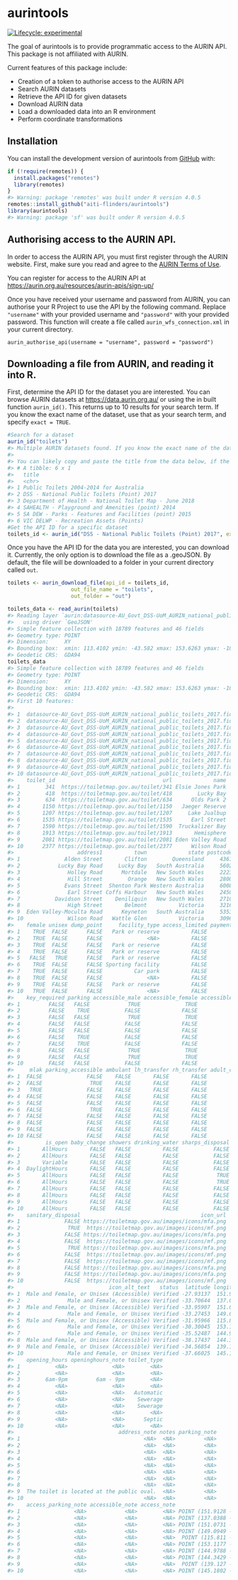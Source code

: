 
<!-- README.md is generated from README.Rmd. Please edit that file -->

# aurintools

<!-- badges: start -->

[![Lifecycle:
experimental](https://img.shields.io/badge/lifecycle-experimental-orange.svg)](https://lifecycle.r-lib.org/articles/stages.html#experimental)
<!-- badges: end -->

The goal of aurintools is to provide programmatic access to the AURIN
API. This package is not affiliated with AURIN.

Current features of this package include:

-   Creation of a token to authorise access to the AURIN API
-   Search AURIN datasets
-   Retrieve the API ID for given datasets
-   Download AURIN data
-   Load a downloaded data into an R environment
-   Perform coordinate transformations

## Installation

You can install the development version of aurintools from
[GitHub](https://github.com/aiti-flinders) with:

``` r
if (!require(remotes)) {
  install.packages("remotes")
  library(remotes)
}
#> Warning: package 'remotes' was built under R version 4.0.5
remotes::install_github("aiti-flinders/aurintools")
library(aurintools)
#> Warning: package 'sf' was built under R version 4.0.5
```

## Authorising access to the AURIN API.

In order to access the AURIN API, you must first register through the
AURIN website. First, make sure you read and agree to the [AURIN Terms
of Use](https://aurin.org.au/legal/aurin-terms-of-use/#aurin_api).

You can register for access to the AURIN API at
<https://aurin.org.au/resources/aurin-apis/sign-up/>

Once you have received your username and password from AURIN, you can
authorise your R Project to use the API by the following command.
Replace `"username"` with your provided username and `"password"` with
your provided password. This function will create a file called
`aurin_wfs_connection.xml` in your current directory.

`aurin_authorise_api(username = "username", password = "password")`

## Downloading a file from AURIN, and reading it into R.

First, determine the API ID for the dataset you are interested. You can
browse AURIN datasets at <https://data.aurin.org.au/> or using the in
built function `aurin_id()`. This returns up to 10 results for your
search term. If you know the exact name of the dataset, use that as your
search term, and specify `exact = TRUE`.

``` r
#Search for a dataset
aurin_id("toilets")
#> Multiple AURIN datasets found. If you know the exact name of the dataset you are looking for, specify `exact = TRUE`.
#>             
#> You can likely copy and paste the title from the data below, if the search was successful.
#> # A tibble: 6 x 1
#>   title                                                 
#>   <chr>                                                 
#> 1 Public Toilets 2004-2014 for Australia                
#> 2 DSS - National Public Toilets (Point) 2017            
#> 3 Department of Health - National Toilet Map - June 2018
#> 4 SAHEALTH - Playground and Amenities (point) 2014      
#> 5 SA DEW - Parks - Features and Facilities (point) 2015 
#> 6 VIC DELWP - Recreation Assets (Points)
#Get the API ID for a specific dataset
toilets_id <- aurin_id("DSS - National Public Toilets (Point) 2017", exact = TRUE)
```

Once you have the API ID for the data you are interested, you can
download it. Currently, the only option is to download the file as a
.geoJSON. By default, the file will be downloaded to a folder in your
current directory called `out`.

``` r
toilets <- aurin_download_file(api_id = toilets_id, 
                    out_file_name = "toilets",
                    out_folder = "out")

toilets_data <- read_aurin(toilets)
#> Reading layer `aurin:datasource-AU_Govt_DSS-UoM_AURIN_national_public_toilets_2017' from data source `C:\Users\gamb0043\OneDrive - Flinders\Projects\R\aiti-flinders\aurintools\out\toilets.geoJSON' 
#>   using driver `GeoJSON'
#> Simple feature collection with 18789 features and 46 fields
#> Geometry type: POINT
#> Dimension:     XY
#> Bounding box:  xmin: 113.4102 ymin: -43.582 xmax: 153.6263 ymax: -10.5702
#> Geodetic CRS:  GDA94
toilets_data
#> Simple feature collection with 18789 features and 46 fields
#> Geometry type: POINT
#> Dimension:     XY
#> Bounding box:  xmin: 113.4102 ymin: -43.582 xmax: 153.6263 ymax: -10.5702
#> Geodetic CRS:  GDA94
#> First 10 features:
#>                                                                                         gml_id
#> 1  datasource-AU_Govt_DSS-UoM_AURIN_national_public_toilets_2017.fid--192d859_17c0c4f5985_-6aa
#> 2  datasource-AU_Govt_DSS-UoM_AURIN_national_public_toilets_2017.fid--192d859_17c0c4f5985_-6a9
#> 3  datasource-AU_Govt_DSS-UoM_AURIN_national_public_toilets_2017.fid--192d859_17c0c4f5985_-6a8
#> 4  datasource-AU_Govt_DSS-UoM_AURIN_national_public_toilets_2017.fid--192d859_17c0c4f5985_-6a7
#> 5  datasource-AU_Govt_DSS-UoM_AURIN_national_public_toilets_2017.fid--192d859_17c0c4f5985_-6a6
#> 6  datasource-AU_Govt_DSS-UoM_AURIN_national_public_toilets_2017.fid--192d859_17c0c4f5985_-6a5
#> 7  datasource-AU_Govt_DSS-UoM_AURIN_national_public_toilets_2017.fid--192d859_17c0c4f5985_-6a4
#> 8  datasource-AU_Govt_DSS-UoM_AURIN_national_public_toilets_2017.fid--192d859_17c0c4f5985_-6a3
#> 9  datasource-AU_Govt_DSS-UoM_AURIN_national_public_toilets_2017.fid--192d859_17c0c4f5985_-6a2
#> 10 datasource-AU_Govt_DSS-UoM_AURIN_national_public_toilets_2017.fid--192d859_17c0c4f5985_-6a1
#>    toilet_id                                  url             name
#> 1        341  https://toiletmap.gov.au/toilet/341 Elsie Jones Park
#> 2        418  https://toiletmap.gov.au/toilet/418        Lucky Bay
#> 3        634  https://toiletmap.gov.au/toilet/634      Olds Park 2
#> 4       1150 https://toiletmap.gov.au/toilet/1150   Jaeger Reserve
#> 5       1207 https://toiletmap.gov.au/toilet/1207     Lake Jualbup
#> 6       1535 https://toiletmap.gov.au/toilet/1535      Earl Street
#> 7       1590 https://toiletmap.gov.au/toilet/1590  Truckalizer Bay
#> 8       1913 https://toiletmap.gov.au/toilet/1913       Hemisphere
#> 9       2081 https://toiletmap.gov.au/toilet/2081 Eden Valley Road
#> 10      2377 https://toiletmap.gov.au/toilet/2377      Wilson Road
#>                    address1          town             state postcode  male
#> 1              Alden Street       Clifton        Queensland     4361  TRUE
#> 2            Lucky Bay Road     Lucky Bay   South Australia     5602  TRUE
#> 3               Holley Road      Mortdale   New South Wales     2223  TRUE
#> 4               Hill Street        Orange   New South Wales     2800  TRUE
#> 5              Evans Street  Shenton Park Western Australia     6008 FALSE
#> 6               Earl Street Coffs Harbour   New South Wales     2450  TRUE
#> 7           Davidson Street    Deniliquin   New South Wales     2710  TRUE
#> 8               High Street       Belmont          Victoria     3216  TRUE
#> 9  Eden Valley-Moculta Road      Keyneton   South Australia     5353  TRUE
#> 10              Wilson Road   Wattle Glen          Victoria     3096  TRUE
#>    female unisex dump_point     facility_type access_limited payment_required
#> 1    TRUE  FALSE      FALSE   Park or reserve          FALSE            FALSE
#> 2    TRUE  FALSE      FALSE              <NA>          FALSE            FALSE
#> 3    TRUE  FALSE      FALSE   Park or reserve          FALSE            FALSE
#> 4    TRUE  FALSE      FALSE   Park or reserve          FALSE            FALSE
#> 5   FALSE   TRUE      FALSE   Park or reserve          FALSE            FALSE
#> 6    TRUE  FALSE      FALSE Sporting facility          FALSE            FALSE
#> 7    TRUE  FALSE      FALSE          Car park          FALSE            FALSE
#> 8    TRUE  FALSE      FALSE              <NA>          FALSE            FALSE
#> 9    TRUE  FALSE      FALSE   Park or reserve          FALSE            FALSE
#> 10   TRUE  FALSE      FALSE              <NA>          FALSE            FALSE
#>    key_required parking accessible_male accessible_female accessible_unisex
#> 1         FALSE   FALSE            TRUE              TRUE             FALSE
#> 2         FALSE    TRUE           FALSE             FALSE             FALSE
#> 3         FALSE   FALSE            TRUE              TRUE             FALSE
#> 4         FALSE   FALSE           FALSE             FALSE             FALSE
#> 5         FALSE   FALSE           FALSE             FALSE              TRUE
#> 6         FALSE    TRUE           FALSE             FALSE             FALSE
#> 7         FALSE    TRUE           FALSE             FALSE             FALSE
#> 8         FALSE   FALSE            TRUE              TRUE             FALSE
#> 9         FALSE   FALSE            TRUE              TRUE             FALSE
#> 10        FALSE   FALSE           FALSE             FALSE             FALSE
#>     mlak parking_accessible ambulant lh_transfer rh_transfer adult_change
#> 1  FALSE              FALSE    FALSE       FALSE       FALSE        FALSE
#> 2  FALSE               TRUE    FALSE       FALSE       FALSE        FALSE
#> 3   TRUE              FALSE    FALSE       FALSE       FALSE        FALSE
#> 4  FALSE              FALSE    FALSE       FALSE       FALSE        FALSE
#> 5  FALSE              FALSE    FALSE       FALSE       FALSE        FALSE
#> 6  FALSE               TRUE    FALSE       FALSE       FALSE        FALSE
#> 7  FALSE              FALSE    FALSE       FALSE       FALSE        FALSE
#> 8  FALSE              FALSE    FALSE       FALSE       FALSE        FALSE
#> 9  FALSE              FALSE    FALSE       FALSE       FALSE        FALSE
#> 10 FALSE              FALSE    FALSE       FALSE       FALSE        FALSE
#>          is_open baby_change showers drinking_water sharps_disposal
#> 1       AllHours       FALSE   FALSE          FALSE           FALSE
#> 2       AllHours       FALSE   FALSE          FALSE           FALSE
#> 3       Variable       FALSE   FALSE          FALSE           FALSE
#> 4  DaylightHours       FALSE   FALSE          FALSE           FALSE
#> 5       AllHours       FALSE   FALSE          FALSE            TRUE
#> 6       AllHours       FALSE   FALSE          FALSE            TRUE
#> 7       AllHours       FALSE   FALSE          FALSE           FALSE
#> 8       AllHours       FALSE   FALSE          FALSE           FALSE
#> 9       AllHours       FALSE   FALSE          FALSE           FALSE
#> 10      AllHours       FALSE   FALSE          FALSE           FALSE
#>    sanitary_disposal                                      icon_url
#> 1              FALSE https://toiletmap.gov.au/images/icons/mfa.png
#> 2               TRUE  https://toiletmap.gov.au/images/icons/mf.png
#> 3              FALSE https://toiletmap.gov.au/images/icons/mfa.png
#> 4              FALSE  https://toiletmap.gov.au/images/icons/mf.png
#> 5               TRUE https://toiletmap.gov.au/images/icons/mfa.png
#> 6              FALSE  https://toiletmap.gov.au/images/icons/mf.png
#> 7              FALSE  https://toiletmap.gov.au/images/icons/mf.png
#> 8              FALSE https://toiletmap.gov.au/images/icons/mfa.png
#> 9              FALSE https://toiletmap.gov.au/images/icons/mfa.png
#> 10             FALSE  https://toiletmap.gov.au/images/icons/mf.png
#>                              icon_alt_text   status  latitude longitude
#> 1  Male and Female, or Unisex (Accessible) Verified -27.93137  151.9128
#> 2               Male and Female, or Unisex Verified -33.70644  137.0388
#> 3  Male and Female, or Unisex (Accessible) Verified -33.95907  151.0731
#> 4               Male and Female, or Unisex Verified -33.27453  149.0949
#> 5  Male and Female, or Unisex (Accessible) Verified -31.95966  115.8110
#> 6               Male and Female, or Unisex Verified -30.30045  153.1177
#> 7               Male and Female, or Unisex Verified -35.52487  144.9788
#> 8  Male and Female, or Unisex (Accessible) Verified -38.17437  144.3429
#> 9  Male and Female, or Unisex (Accessible) Verified -34.56854  139.1270
#> 10              Male and Female, or Unisex Verified -37.66025  145.1802
#>    opening_hours openinghours_note toilet_type
#> 1           <NA>              <NA>        <NA>
#> 2           <NA>              <NA>        <NA>
#> 3        6am-9pm         6am - 9pm        <NA>
#> 4           <NA>              <NA>        <NA>
#> 5           <NA>              <NA>   Automatic
#> 6           <NA>              <NA>    Sewerage
#> 7           <NA>              <NA>    Sewerage
#> 8           <NA>              <NA>        <NA>
#> 9           <NA>              <NA>      Septic
#> 10          <NA>              <NA>        <NA>
#>                                 address_note notes parking_note
#> 1                                       <NA>  <NA>         <NA>
#> 2                                       <NA>  <NA>         <NA>
#> 3                                       <NA>  <NA>         <NA>
#> 4                                       <NA>  <NA>         <NA>
#> 5                                       <NA>  <NA>         <NA>
#> 6                                       <NA>  <NA>         <NA>
#> 7                                       <NA>  <NA>         <NA>
#> 8                                       <NA>  <NA>         <NA>
#> 9  The toilet is located at the public oval.  <NA>         <NA>
#> 10                                      <NA>  <NA>         <NA>
#>    access_parking_note accessible_note access_note                  geometry
#> 1                 <NA>            <NA>        <NA> POINT (151.9128 -27.9314)
#> 2                 <NA>            <NA>        <NA> POINT (137.0388 -33.7064)
#> 3                 <NA>            <NA>        <NA> POINT (151.0731 -33.9591)
#> 4                 <NA>            <NA>        <NA> POINT (149.0949 -33.2745)
#> 5                 <NA>            <NA>        <NA>  POINT (115.811 -31.9597)
#> 6                 <NA>            <NA>        <NA> POINT (153.1177 -30.3004)
#> 7                 <NA>            <NA>        <NA> POINT (144.9788 -35.5249)
#> 8                 <NA>            <NA>        <NA> POINT (144.3429 -38.1744)
#> 9                 <NA>            <NA>        <NA>  POINT (139.127 -34.5685)
#> 10                <NA>            <NA>        <NA> POINT (145.1802 -37.6603)
```
